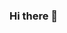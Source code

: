 ### Hi there 👋

<!--
**FacundoMalgieri/FacundoMalgieri** is a ✨ _special_ ✨ repository because its `README.md` (this file) appears on your GitHub profile.
- 🔭 I’m currently working at Rocket Insights 🚀 
-->
